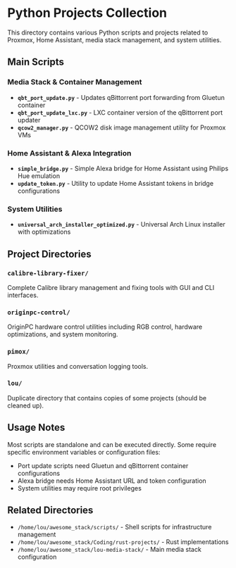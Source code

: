# Python Projects Collection

This directory contains various Python scripts and projects related to Proxmox, Home Assistant, media stack management, and system utilities.

## Main Scripts

### Media Stack & Container Management
- **`qbt_port_update.py`** - Updates qBittorrent port forwarding from Gluetun container
- **`qbt_port_update_lxc.py`** - LXC container version of the qBittorrent port updater
- **`qcow2_manager.py`** - QCOW2 disk image management utility for Proxmox VMs

### Home Assistant & Alexa Integration
- **`simple_bridge.py`** - Simple Alexa bridge for Home Assistant using Philips Hue emulation
- **`update_token.py`** - Utility to update Home Assistant tokens in bridge configurations

### System Utilities
- **`universal_arch_installer_optimized.py`** - Universal Arch Linux installer with optimizations

## Project Directories

### `calibre-library-fixer/`
Complete Calibre library management and fixing tools with GUI and CLI interfaces.

### `originpc-control/`
OriginPC hardware control utilities including RGB control, hardware optimizations, and system monitoring.

### `pimox/`
Proxmox utilities and conversation logging tools.

### `lou/`
Duplicate directory that contains copies of some projects (should be cleaned up).

## Usage Notes

Most scripts are standalone and can be executed directly. Some require specific environment variables or configuration files:

- Port update scripts need Gluetun and qBittorrent container configurations
- Alexa bridge needs Home Assistant URL and token configuration
- System utilities may require root privileges

## Related Directories

- `/home/lou/awesome_stack/scripts/` - Shell scripts for infrastructure management
- `/home/lou/awesome_stack/Coding/rust-projects/` - Rust implementations
- `/home/lou/awesome_stack/lou-media-stack/` - Main media stack configuration
